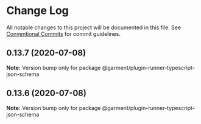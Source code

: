 # Change Log

All notable changes to this project will be documented in this file.
See [Conventional Commits](https://conventionalcommits.org) for commit guidelines.

## 0.13.7 (2020-07-08)

**Note:** Version bump only for package @garment/plugin-runner-typescript-json-schema





## 0.13.6 (2020-07-08)

**Note:** Version bump only for package @garment/plugin-runner-typescript-json-schema
